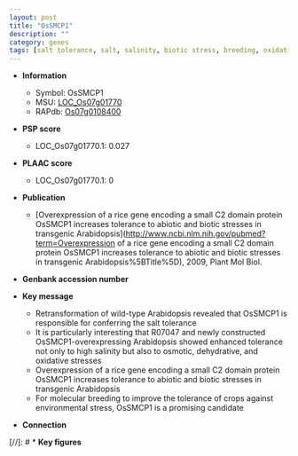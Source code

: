 ```yaml
---
layout: post
title: "OsSMCP1"
description: ""
category: genes
tags: [salt tolerance, salt, salinity, biotic stress, breeding, oxidative]
---
```


* **Information**  
    + Symbol: OsSMCP1  
    + MSU: [LOC_Os07g01770](http://rice.plantbiology.msu.edu/cgi-bin/ORF_infopage.cgi?orf=LOC_Os07g01770)  
    + RAPdb: [Os07g0108400](http://rapdb.dna.affrc.go.jp/viewer/gbrowse_details/irgsp1?name=Os07g0108400)  

* **PSP score**  
    + LOC_Os07g01770.1: 0.027 

* **PLAAC score**  
    + LOC_Os07g01770.1: 0 

* **Publication**  
    + [Overexpression of a rice gene encoding a small C2 domain protein OsSMCP1 increases tolerance to abiotic and biotic stresses in transgenic Arabidopsis](http://www.ncbi.nlm.nih.gov/pubmed?term=Overexpression of a rice gene encoding a small C2 domain protein OsSMCP1 increases tolerance to abiotic and biotic stresses in transgenic Arabidopsis%5BTitle%5D), 2009, Plant Mol Biol.

* **Genbank accession number**  

* **Key message**  
    + Retransformation of wild-type Arabidopsis revealed that OsSMCP1 is responsible for conferring the salt tolerance
    + It is particularly interesting that R07047 and newly constructed OsSMCP1-overexpressing Arabidopsis showed enhanced tolerance not only to high salinity but also to osmotic, dehydrative, and oxidative stresses
    + Overexpression of a rice gene encoding a small C2 domain protein OsSMCP1 increases tolerance to abiotic and biotic stresses in transgenic Arabidopsis
    + For molecular breeding to improve the tolerance of crops against environmental stress, OsSMCP1 is a promising candidate

* **Connection**  

[//]: # * **Key figures**  


